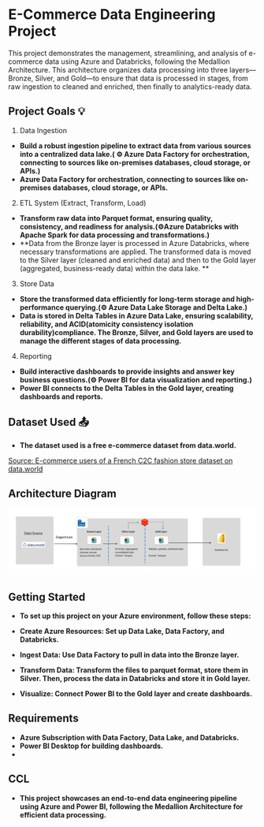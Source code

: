 # E-Commerce Data Engineering Project
This project demonstrates the management, streamlining, and analysis of e-commerce data using Azure and Databricks, following the Medallion Architecture. This architecture organizes data processing into three layers—Bronze, Silver, and Gold—to ensure that data is processed in stages, from raw ingestion to cleaned and enriched, then finally to analytics-ready data.

## Project Goals 💡
1. Data Ingestion
- **Build a robust ingestion pipeline to extract data from various sources into a centralized data lake.( ⚙ Azure Data Factory for orchestration, connecting to sources like on-premises databases, cloud storage, or APIs.)**
- **Azure Data Factory for orchestration, connecting to sources like on-premises databases, cloud storage, or APIs.**
2. ETL System (Extract, Transform, Load)
- **Transform raw data into Parquet format, ensuring quality, consistency, and readiness for analysis.(⚙Azure Databricks with Apache Spark for data processing and transformations.)**
- **Data from the Bronze layer is processed in Azure Databricks, where necessary transformations are applied. The transformed data is moved to the Silver layer (cleaned and enriched data) and then to the Gold layer (aggregated, business-ready data) within the data lake. **
3. Store Data
- **Store the transformed data efficiently for long-term storage and high-performance querying.(⚙ Azure Data Lake Storage and Delta Lake.)**
- **Data is stored in Delta Tables in Azure Data Lake, ensuring scalability, reliability, and ACID(atomicity consistency isolation durability)compliance. The Bronze, Silver, and Gold layers are used to manage the different stages of data processing.**
4. Reporting
- **Build interactive dashboards to provide insights and answer key business questions.(⚙ Power BI for data visualization and reporting.)**
- **Power BI connects to the Delta Tables in the Gold layer, creating dashboards and reports.**
## Dataset Used 📤
- **The dataset used is a free e-commerce dataset from data.world.**

[Source: E-commerce users of a French C2C fashion store dataset on data.world](https://data.world/jfreex/e-commerce-users-of-a-french-c2c-fashion-store)


## Architecture Diagram
![alt text](architecture.png)

## Getting Started
- **To set up this project on your Azure environment, follow these steps:**

- **Create Azure Resources: Set up Data Lake, Data Factory, and Databricks.**
- **Ingest Data: Use Data Factory to pull in data into the Bronze layer.**
- **Transform Data: Transform the files to parquet format, store them in Silver. Then, process the data in Databricks and store it in Gold layer.**
- **Visualize: Connect Power BI to the Gold layer and create dashboards.**
## Requirements
- **Azure Subscription with Data Factory, Data Lake, and Databricks.**
- **Power BI Desktop for building dashboards.**
- 
## CCL
- **This project showcases an end-to-end data engineering pipeline using Azure and Power BI, following the Medallion Architecture for efficient data processing.**
